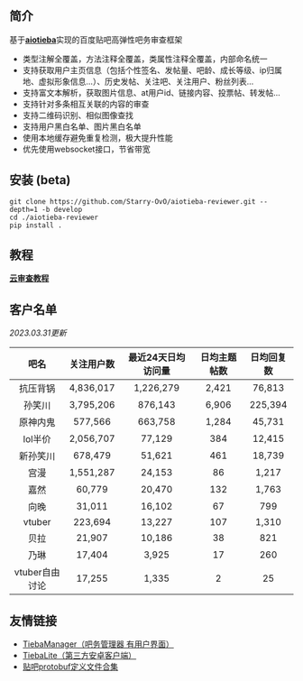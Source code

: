 ## 简介

基于[**aiotieba**](https://github.com/Starry-OvO/aiotieba)实现的百度贴吧高弹性吧务审查框架

+ 类型注解全覆盖，方法注释全覆盖，类属性注释全覆盖，内部命名统一
+ 支持获取用户主页信息（包括个性签名、发帖量、吧龄、成长等级、ip归属地、虚拟形象信息...）、历史发帖、关注吧、关注用户、粉丝列表...
+ 支持富文本解析，获取图片信息、at用户id、链接内容、投票帖、转发帖...
+ 支持针对多条相互关联的内容的审查
+ 支持二维码识别、相似图像查找
+ 支持用户黑白名单、图片黑白名单
+ 使用本地缓存避免重复检测，极大提升性能
+ 优先使用websocket接口，节省带宽

## 安装 (beta)

```shell
git clone https://github.com/Starry-OvO/aiotieba-reviewer.git --depth=1 -b develop
cd ./aiotieba-reviewer
pip install .
```

## 教程

[**云审查教程**](https://review.aiotieba.cc/tutorial/reviewer/)

## 客户名单

*2023.03.31更新*

|      吧名      | 关注用户数 | 最近24天日均访问量 | 日均主题帖数 | 日均回复数 |
| :------------: | :--------: | :----------------: | :----------: | :--------: |
|    抗压背锅    | 4,836,017  |     1,226,279      |    2,421     |   76,813   |
|     孙笑川     | 3,795,206  |      876,143       |    6,906     |  225,394   |
|    原神内鬼    |  577,566   |      663,758       |    1,284     |   45,731   |
|    lol半价     | 2,056,707  |       77,129       |     384      |   12,415   |
|    新孙笑川    |  678,479   |       51,621       |     461      |   18,739   |
|      宫漫      | 1,551,287  |       24,153       |      86      |   1,217    |
|      嘉然      |   60,779   |       20,470       |     132      |   1,763    |
|      向晚      |   31,011   |       16,102       |      67      |    799     |
|     vtuber     |  223,694   |       13,227       |     107      |   1,310    |
|      贝拉      |   21,907   |       10,186       |      38      |    821     |
|      乃琳      |   17,404   |       3,925        |      17      |    260     |
| vtuber自由讨论 |   17,255   |       1,335        |      2       |     25     |

## 友情链接

+ [TiebaManager（吧务管理器 有用户界面）](https://github.com/dog194/TiebaManager)
+ [TiebaLite（第三方安卓客户端）](https://github.com/HuanCheng65/TiebaLite/tree/4.0-dev)
+ [贴吧protobuf定义文件合集](https://github.com/n0099/tbclient.protobuf)
